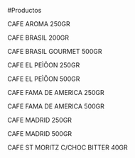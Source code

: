 #Productos

CAFE AROMA 250GR

CAFE BRASIL 200GR

CAFE BRASIL GOURMET 500GR

CAFE EL PEÌÔON 250GR

CAFE EL PEÌÔON 500GR

CAFE FAMA DE AMERICA 250GR

CAFE FAMA DE AMERICA 500GR

CAFE MADRID 250GR

CAFE MADRID 500GR

CAFE ST MORITZ C/CHOC BITTER 40GR
